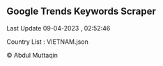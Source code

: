 

## Google Trends Keywords Scraper 
 
Last Update 09-04-2023 , 02:52:46

Country List :
VIETNAM.json



© Abdul Muttaqin 
